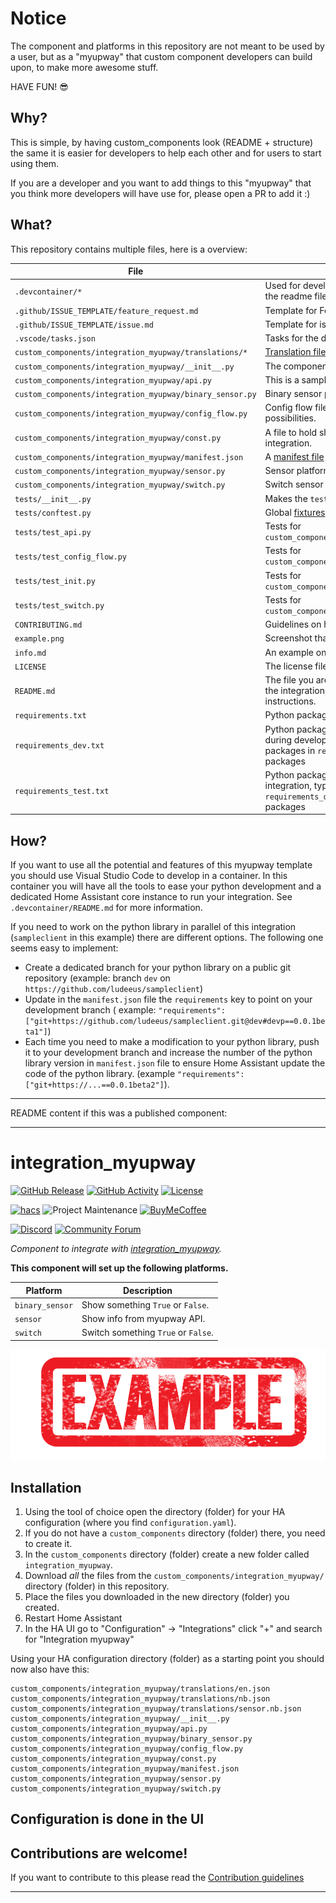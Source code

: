 # Notice

The component and platforms in this repository are not meant to be used by a
user, but as a "myupway" that custom component developers can build
upon, to make more awesome stuff.

HAVE FUN! 😎

## Why?

This is simple, by having custom_components look (README + structure) the same
it is easier for developers to help each other and for users to start using them.

If you are a developer and you want to add things to this "myupway" that you think more
developers will have use for, please open a PR to add it :)

## What?

This repository contains multiple files, here is a overview:

File | Purpose
-- | --
`.devcontainer/*` | Used for development/testing with VSCODE, more info in the readme file in that dir.
`.github/ISSUE_TEMPLATE/feature_request.md` | Template for Feature Requests
`.github/ISSUE_TEMPLATE/issue.md` | Template for issues
`.vscode/tasks.json` | Tasks for the devcontainer.
`custom_components/integration_myupway/translations/*` | [Translation files.](https://developers.home-assistant.io/docs/internationalization/custom_integration)
`custom_components/integration_myupway/__init__.py` | The component file for the integration.
`custom_components/integration_myupway/api.py` | This is a sample API client.
`custom_components/integration_myupway/binary_sensor.py` | Binary sensor platform for the integration.
`custom_components/integration_myupway/config_flow.py` | Config flow file, this adds the UI configuration possibilities.
`custom_components/integration_myupway/const.py` | A file to hold shared variables/constants for the entire integration.
`custom_components/integration_myupway/manifest.json` | A [manifest file](https://developers.home-assistant.io/docs/en/creating_integration_manifest.html) for Home Assistant.
`custom_components/integration_myupway/sensor.py` | Sensor platform for the integration.
`custom_components/integration_myupway/switch.py` | Switch sensor platform for the integration.
`tests/__init__.py` | Makes the `tests` folder a module.
`tests/conftest.py` | Global [fixtures](https://docs.pytest.org/en/stable/fixture.html) used in tests to [patch](https://docs.python.org/3/library/unittest.mock.html#unittest.mock.patch) functions.
`tests/test_api.py` | Tests for `custom_components/integration_myupway/api.py`.
`tests/test_config_flow.py` | Tests for `custom_components/integration_myupway/config_flow.py`.
`tests/test_init.py` | Tests for `custom_components/integration_myupway/__init__.py`.
`tests/test_switch.py` | Tests for `custom_components/integration_myupway/switch.py`.
`CONTRIBUTING.md` | Guidelines on how to contribute.
`example.png` | Screenshot that demonstrate how it might look in the UI.
`info.md` | An example on a info file (used by [hacs][hacs]).
`LICENSE` | The license file for the project.
`README.md` | The file you are reading now, should contain info about the integration, installation and configuration instructions.
`requirements.txt` | Python packages used by this integration.
`requirements_dev.txt` | Python packages used to provide [IntelliSense](https://code.visualstudio.com/docs/editor/intellisense)/code hints during development of this integration, typically includes packages in `requirements.txt` but may include additional packages
`requirements_test.txt` | Python packages required to run the tests for this integration, typically includes packages in `requirements_dev.txt` but may include additional packages

## How?

If you want to use all the potential and features of this myupway template you
should use Visual Studio Code to develop in a container. In this container you
will have all the tools to ease your python development and a dedicated Home
Assistant core instance to run your integration. See `.devcontainer/README.md` for more information.

If you need to work on the python library in parallel of this integration
(`sampleclient` in this example) there are different options. The following one seems
easy to implement:

- Create a dedicated branch for your python library on a public git repository (example: branch
`dev` on `https://github.com/ludeeus/sampleclient`)
- Update in the `manifest.json` file the `requirements` key to point on your development branch
( example: `"requirements": ["git+https://github.com/ludeeus/sampleclient.git@dev#devp==0.0.1beta1"]`)
- Each time you need to make a modification to your python library, push it to your
development branch and increase the number of the python library version in `manifest.json` file
to ensure Home Assistant update the code of the python library. (example `"requirements": ["git+https://...==0.0.1beta2"]`).


***
README content if this was a published component:
***

# integration_myupway

[![GitHub Release][releases-shield]][releases]
[![GitHub Activity][commits-shield]][commits]
[![License][license-shield]](LICENSE)

[![hacs][hacsbadge]][hacs]
![Project Maintenance][maintenance-shield]
[![BuyMeCoffee][buymecoffeebadge]][buymecoffee]

[![Discord][discord-shield]][discord]
[![Community Forum][forum-shield]][forum]

_Component to integrate with [integration_myupway][integration_myupway]._

**This component will set up the following platforms.**

Platform | Description
-- | --
`binary_sensor` | Show something `True` or `False`.
`sensor` | Show info from myupway API.
`switch` | Switch something `True` or `False`.

![example][exampleimg]

## Installation

1. Using the tool of choice open the directory (folder) for your HA configuration (where you find `configuration.yaml`).
2. If you do not have a `custom_components` directory (folder) there, you need to create it.
3. In the `custom_components` directory (folder) create a new folder called `integration_myupway`.
4. Download _all_ the files from the `custom_components/integration_myupway/` directory (folder) in this repository.
5. Place the files you downloaded in the new directory (folder) you created.
6. Restart Home Assistant
7. In the HA UI go to "Configuration" -> "Integrations" click "+" and search for "Integration myupway"

Using your HA configuration directory (folder) as a starting point you should now also have this:

```text
custom_components/integration_myupway/translations/en.json
custom_components/integration_myupway/translations/nb.json
custom_components/integration_myupway/translations/sensor.nb.json
custom_components/integration_myupway/__init__.py
custom_components/integration_myupway/api.py
custom_components/integration_myupway/binary_sensor.py
custom_components/integration_myupway/config_flow.py
custom_components/integration_myupway/const.py
custom_components/integration_myupway/manifest.json
custom_components/integration_myupway/sensor.py
custom_components/integration_myupway/switch.py
```

## Configuration is done in the UI

<!---->

## Contributions are welcome!

If you want to contribute to this please read the [Contribution guidelines](CONTRIBUTING.md)

***

[integration_myupway]: https://github.com/custom-components/integration_myupway
[buymecoffee]: https://www.buymeacoffee.com/ludeeus
[buymecoffeebadge]: https://img.shields.io/badge/buy%20me%20a%20coffee-donate-yellow.svg?style=for-the-badge
[commits-shield]: https://img.shields.io/github/commit-activity/y/custom-components/myupway.svg?style=for-the-badge
[commits]: https://github.com/custom-components/integration_myupway/commits/master
[hacs]: https://github.com/custom-components/hacs
[hacsbadge]: https://img.shields.io/badge/HACS-Custom-orange.svg?style=for-the-badge
[discord]: https://discord.gg/Qa5fW2R
[discord-shield]: https://img.shields.io/discord/330944238910963714.svg?style=for-the-badge
[exampleimg]: example.png
[forum-shield]: https://img.shields.io/badge/community-forum-brightgreen.svg?style=for-the-badge
[forum]: https://community.home-assistant.io/
[license-shield]: https://img.shields.io/github/license/custom-components/myupway.svg?style=for-the-badge
[maintenance-shield]: https://img.shields.io/badge/maintainer-Joakim%20Sørensen%20%40ludeeus-blue.svg?style=for-the-badge
[releases-shield]: https://img.shields.io/github/release/custom-components/myupway.svg?style=for-the-badge
[releases]: https://github.com/custom-components/integration_myupway/releases
